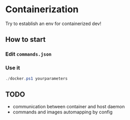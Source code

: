 # Containerization
Try to establish an env for containerized dev!

## How to start
### Edit `commands.json`

### Use it
```powershell
./docker.ps1 yourparameters
```

## TODO
- communication between container and host daemon
- commands and images automapping by config
